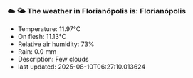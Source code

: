 ### ☁️ 🌤️  The weather in Florianópolis is: Florianópolis

- Temperature: 11.97°C
- On flesh: 11.13°C
- Relative air humidity: 73%
- Rain: 0.0 mm
- Description: Few clouds
- last updated: 2025-08-10T06:27:10.013624
